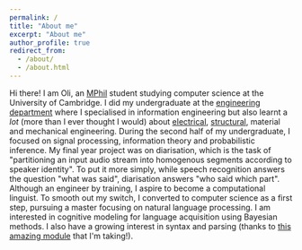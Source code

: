 ```yaml
---
permalink: /
title: "About me"
excerpt: "About me"
author_profile: true
redirect_from: 
  - /about/
  - /about.html
---
```

Hi there! I am Oli, an [MPhil](https://www.cst.cam.ac.uk/admissions/acs) student studying computer science at the University of Cambridge. I did my undergraduate at the [engineering department](http://www.eng.cam.ac.uk/) where I specialised in information engineering but also learnt a *lot* (more than I ever thought I would) about [electrical](https://olidyliu.github.io/files/IEP.pdf), [structural](https://olidyliu.github.io/files/structural_design.pdf), material and mechanical engineering. During the second half of my undergraduate, I focused on signal processing, information theory and probabilistic inference. My final year project was on diarisation, which is the task of "partitioning an input audio stream into homogenous segments according to speaker identity". To put it more simply, while speech recognition answers the question "what was said", diarisation answers "who said which part".<br/>
Although an engineer by training, I aspire to become a computational linguist. To smooth out my switch, I converted to computer science as a first step, pursuing a master focusing on natural language processing. I am interested in cognitive modeling for language acquisition using Bayesian methods. I also have a growing interest in syntax and parsing (thanks to [this amazing module](https://www.cl.cam.ac.uk/teaching/2021/L95/) that I'm taking!).

